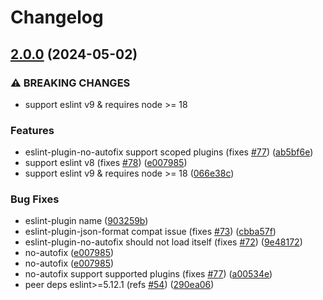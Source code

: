 # Changelog

## [2.0.0](https://github.com/aladdin-add/eslint-plugin/compare/eslint-plugin-no-autofix-v1.2.3...eslint-plugin-no-autofix-v2.0.0) (2024-05-02)


### ⚠ BREAKING CHANGES

* support eslint v9 & requires node >= 18

### Features

* eslint-plugin-no-autofix support scoped plugins (fixes [#77](https://github.com/aladdin-add/eslint-plugin/issues/77)) ([ab5bf6e](https://github.com/aladdin-add/eslint-plugin/commit/ab5bf6e39add1b7c6cd7f255a9065d17707bf9a9))
* support eslint v8 (fixes [#78](https://github.com/aladdin-add/eslint-plugin/issues/78)) ([e007985](https://github.com/aladdin-add/eslint-plugin/commit/e007985c69d0b7768ce039f398fd19dd8132210d))
* support eslint v9 & requires node &gt;= 18 ([066e38c](https://github.com/aladdin-add/eslint-plugin/commit/066e38c866771b25fa3f09df69c71d603390e20e))


### Bug Fixes

* eslint-plugin name ([903259b](https://github.com/aladdin-add/eslint-plugin/commit/903259b2c2c69e4e1f93cc5aa8ead30b5983a788))
* eslint-plugin-json-format compat issue (fixes [#73](https://github.com/aladdin-add/eslint-plugin/issues/73)) ([cbba57f](https://github.com/aladdin-add/eslint-plugin/commit/cbba57fc7307900f1f973868a30b880f12168b0e))
* eslint-plugin-no-autofix should not load itself (fixes [#72](https://github.com/aladdin-add/eslint-plugin/issues/72)) ([9e48172](https://github.com/aladdin-add/eslint-plugin/commit/9e481723a2d28a382d1a762646960e86be791b3f))
* no-autofix ([e007985](https://github.com/aladdin-add/eslint-plugin/commit/e007985c69d0b7768ce039f398fd19dd8132210d))
* no-autofix ([e007985](https://github.com/aladdin-add/eslint-plugin/commit/e007985c69d0b7768ce039f398fd19dd8132210d))
* no-autofix support supported plugins (fixes [#77](https://github.com/aladdin-add/eslint-plugin/issues/77)) ([a00534e](https://github.com/aladdin-add/eslint-plugin/commit/a00534ef822738ac5fa4da5ac7f6abb619762672))
* peer deps eslint&gt;=5.12.1 (refs [#54](https://github.com/aladdin-add/eslint-plugin/issues/54)) ([290ea06](https://github.com/aladdin-add/eslint-plugin/commit/290ea06ec0aa8b9fa39ed85b7731405f6863eb2f))
